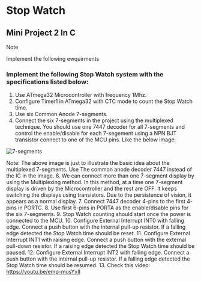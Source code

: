 # Stop Watch
## Mini Project 2 In C 

> [!NOTE]
> Implement the following ewquirments

### Implement the following Stop Watch system with the specifications listed below:
1. Use ATmega32 Microcontroller with frequency 1Mhz.
2. Configure Timer1 in ATmega32 with CTC mode to count the Stop Watch time.
3. Use six Common Anode 7-segments.
4. Connect the six 7-segments in the project using the multiplexed technique. You 
  should use one 7447 decoder for all 7-segments and control the enable/disable for 
  each 7-segement using a NPN BJT transistor connect to one of the MCU pins. Like the 
  below image:

![7-segments](https://ibb.co/LSqbMnx)

  Note: The above image is just to illustrate the basic idea about the multiplexed
  7-segments. Use The common anode decoder 7447 instead of the IC in the image.
6. We can connect more than one 7-segment display by using the Multiplexing method. In 
this method, at a time one 7-segment display is driven by the Microcontroller and the rest 
are OFF. It keeps switching the displays using transistors. Due to the persistence of vision, 
it appears as a normal display.
7. Connect 7447 decoder 4-pins to the first 4-pins in PORTC.
8. Use first 6-pins in PORTA as the enable/disable pins for the six 7-segments.
9. Stop Watch counting should start once the power is connected to the MCU.
10. Configure External Interrupt INT0 with falling edge. Connect a push button with the 
internal pull-up resistor. If a falling edge detected the Stop Watch time should be
reset.
11. Configure External Interrupt INT1 with raising edge. Connect a push button with the 
external pull-down resistor. If a raising edge detected the Stop Watch time should be
paused.
12. Configure External Interrupt INT2 with falling edge. Connect a push button with the 
internal pull-up resistor. If a falling edge detected the Stop Watch time should be
resumed.
13. Check this video: https://youtu.be/emp-musYxII
